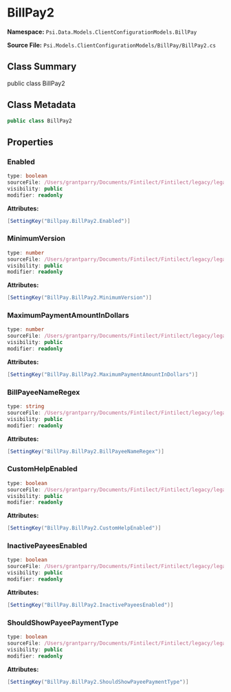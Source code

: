 # BillPay2

**Namespace:** `Psi.Data.Models.ClientConfigurationModels.BillPay`

**Source File:** `Psi.Models.ClientConfigurationModels/BillPay/BillPay2.cs`

## Class Summary

public class BillPay2

## Class Metadata

```typescript
public class BillPay2
```

## Properties

### Enabled

```typescript
type: boolean
sourceFile: /Users/grantparry/Documents/Fintilect/Fintilect/legacy/legacy-apis/Psi.Models.ClientConfigurationModels/BillPay/BillPay2.cs
visibility: public
modifier: readonly
```

**Attributes:**
```csharp
[SettingKey("Billpay.BillPay2.Enabled")]
```

### MinimumVersion

```typescript
type: number
sourceFile: /Users/grantparry/Documents/Fintilect/Fintilect/legacy/legacy-apis/Psi.Models.ClientConfigurationModels/BillPay/BillPay2.cs
visibility: public
modifier: readonly
```

**Attributes:**
```csharp
[SettingKey("BillPay.BillPay2.MinimumVersion")]
```

### MaximumPaymentAmountInDollars

```typescript
type: number
sourceFile: /Users/grantparry/Documents/Fintilect/Fintilect/legacy/legacy-apis/Psi.Models.ClientConfigurationModels/BillPay/BillPay2.cs
visibility: public
modifier: readonly
```

**Attributes:**
```csharp
[SettingKey("BillPay.BillPay2.MaximumPaymentAmountInDollars")]
```

### BillPayeeNameRegex

```typescript
type: string
sourceFile: /Users/grantparry/Documents/Fintilect/Fintilect/legacy/legacy-apis/Psi.Models.ClientConfigurationModels/BillPay/BillPay2.cs
visibility: public
modifier: readonly
```

**Attributes:**
```csharp
[SettingKey("BillPay.BillPay2.BillPayeeNameRegex")]
```

### CustomHelpEnabled

```typescript
type: boolean
sourceFile: /Users/grantparry/Documents/Fintilect/Fintilect/legacy/legacy-apis/Psi.Models.ClientConfigurationModels/BillPay/BillPay2.cs
visibility: public
modifier: readonly
```

**Attributes:**
```csharp
[SettingKey("BillPay.BillPay2.CustomHelpEnabled")]
```

### InactivePayeesEnabled

```typescript
type: boolean
sourceFile: /Users/grantparry/Documents/Fintilect/Fintilect/legacy/legacy-apis/Psi.Models.ClientConfigurationModels/BillPay/BillPay2.cs
visibility: public
modifier: readonly
```

**Attributes:**
```csharp
[SettingKey("BillPay.BillPay2.InactivePayeesEnabled")]
```

### ShouldShowPayeePaymentType

```typescript
type: boolean
sourceFile: /Users/grantparry/Documents/Fintilect/Fintilect/legacy/legacy-apis/Psi.Models.ClientConfigurationModels/BillPay/BillPay2.cs
visibility: public
modifier: readonly
```

**Attributes:**
```csharp
[SettingKey("BillPay.BillPay2.ShouldShowPayeePaymentType")]
```

